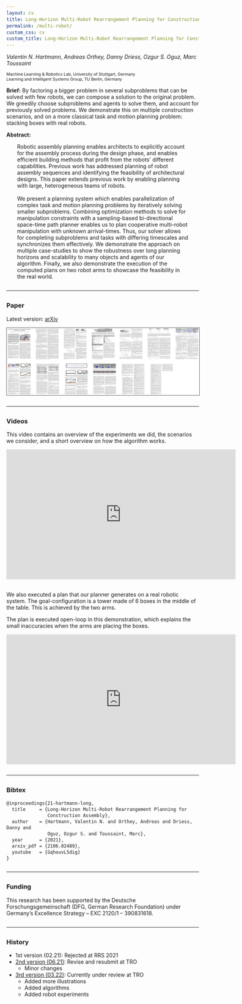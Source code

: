 ```yaml
---
layout: cv
title: Long-Horizon Multi-Robot Rearrangement Planning for Construction Assembly
permalink: /multi-robot/
custom_css: cv
custom_title: Long-Horizon Multi-Robot Rearrangement Planning for Construction Assembly
---
```


*Valentin N. Hartmann, Andreas Orthey, Danny Driess, Ozgur S. Oguz, Marc Toussaint*
<p style="font-size:8pt">Machine Learning & Robotics Lab, University of Stuttgart, Germany<br>
Learning and Intelligent Systems Group, TU Berlin, Germany</p>

**Brief:**
By factoring a bigger problem in several subproblems that can be solved with few robots, we can compose a solution to the original problem. We greedily choose subproblems and agents to solve them, and account for previously solved problems. We demonstrate this on multiple construction scenarios, and on a more classical task and motion planning problem: stacking boxes with real robots.


**Abstract:**
<div style="display:block; margin: 0 2em 0 2em">
Robotic assembly planning enables architects to explicitly account for the assembly process during the design phase, and enables efficient building methods that profit from the robots' different capabilities. Previous work has addressed planning of robot assembly sequences and identifying the feasibility of architectural designs. This paper extends previous work by enabling planning with large, heterogeneous teams of robots.
<br>
<br>
We present a planning system which enables parallelization of complex task and motion planning problems by iteratively solving smaller subproblems. Combining optimization methods to solve for manipulation constraints with a sampling-based bi-directional space-time path planner enables us to plan cooperative multi-robot manipulation with unknown arrival-times. Thus, our solver allows for completing subproblems and tasks with differing timescales and synchronizes them effectively. We demonstrate the approach on multiple case-studies to show the robustness over long planning horizons and scalability to many objects and agents of our algorithm. Finally, we also demonstrate the execution of the computed plans on two robot arms to showcase the feasibility in the real world.
</div>

<hr style="margin: 2em 0 2em;">

### Paper 

Latest version: [arXiv](https://arxiv.org/abs/2106.02489)

<a href="https://arxiv.org/abs/2106.02489" target="_blank"><img src="/assets/multi-robot-thumb.png" style="display:block; margin:0 auto; border: 1px solid #555;"></a>

<hr style="margin: 2em 0 2em;">

### Videos

This video contains an overview of the experiments we did, the scenarios we consider, and a short overview on how the algorithm works.

<iframe style="display:block; margin: 0 auto;" width="600px" height="340" src="https://www.youtube.com/embed/GqhouvL5dig" title="YouTube video player" frameborder="0" allow="accelerometer; autoplay; clipboard-write; encrypted-media; gyroscope; picture-in-picture" allowfullscreen></iframe>

<br>


We also executed a plan that our planner generates on a real robotic system.
The goal-configuration is a tower made of 6 boxes in the middle of the table.
This is achieved by the two arms.

The plan is executed open-loop in this demonstration, which explains the small inaccuracies when the arms are placing the boxes.
<iframe style="display:block; margin: 0 auto;" width="600px" height="340" src="https://www.youtube.com/embed/KILyXQDcEZw" title="YouTube video player" frameborder="0" allow="accelerometer; autoplay; clipboard-write; encrypted-media; gyroscope; picture-in-picture" allowfullscreen></iframe>

<hr style="margin: 2em 0 2em;">

### Bibtex

```
@inproceedings{21-hartmann-long,
  title     = {Long-Horizon Multi-Robot Rearrangement Planning for 
               Construction Assembly},
  author    = {Hartmann, Valentin N. and Orthey, Andreas and Driess, Danny and 
               Oguz, Ozgur S. and Toussaint, Marc},
  year      = {2021},
  arxiv_pdf = {2106.02489},
  youtube   = {GqhouvL5dig}
}
```

<hr style="margin: 2em 0 2em;">

### Funding
This research has been supported by the Deutsche Forschungsgemeinschaft (DFG, German Research Foundation) under Germany’s Excellence Strategy – EXC 2120/1 – 390831618.

<hr style="margin: 2em 0 2em;">

### History
- 1st version (02.21): Rejected at RRS 2021
- [2nd version (06.21)](https://arxiv.org/abs/2106.02489v1): Revise and resubmit at TRO
  - Minor changes
- [3rd version (03.22)](https://arxiv.org/abs/2106.02489): Currently under review at TRO
  - Added more illustrations
  - Added algorithms
  - Added robot experiments
